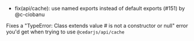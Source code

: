 - fix(api/cache): use named exports instead of default exports (#151) by @c-ciobanu

Fixes a "TypeError: Class extends value #<Object> is not a constructor or null"
error you'd get when trying to use `@cedarjs/api/cache`
